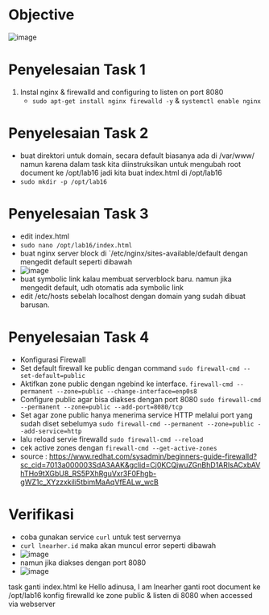 # Objective 
![image](https://github.com/diotriandika/learn-networking/assets/109568349/7bb088a3-74a0-4b3e-a179-dbbb4d8d7fa1)
# Penyelesaian Task 1
1. Instal nginx & firewalld and configuring to listen on port 8080
   - `sudo apt-get install nginx firewalld -y` & `systemctl enable nginx`
# Penyelesaian Task 2
   - buat direktori untuk domain, secara default biasanya ada di /var/www/ namun karena dalam task kita diinstruksikan untuk mengubah root document ke /opt/lab16 jadi kita buat index.html di /opt/lab16
   - `sudo mkdir -p /opt/lab16`
# Penyelesaian Task 3
   - edit index.html
   - `sudo nano /opt/lab16/index.html`
   - buat nginx server block di `/etc/nginx/sites-available/default dengan mengedit default seperti dibawah
   - ![image](https://github.com/diotriandika/learn-networking/assets/109568349/95204d72-1236-404b-b370-4f12f0c48a78)
   - buat symbolic link kalau membuat serverblock baru. namun jika mengedit default, udh otomatis ada symbolic link
   - edit /etc/hosts sebelah localhost dengan domain yang sudah dibuat barusan.
# Penyelesaian Task 4 
   - Konfigurasi Firewall
   - Set default firewall ke public dengan command `sudo firewall-cmd --set-default=public`
   - Aktifkan zone public dengan ngebind ke interface. `firewall-cmd --permanent --zone=public --change-interface=enp0s8`
   - Configure public agar bisa diakses dengan port 8080 `sudo firewall-cmd --permanent --zone=public --add-port=8080/tcp`
   - Set agar zone public hanya menerima service HTTP melalui port yang sudah diset sebelumya `sudo firewall-cmd --permanent --zone=public --add-service=http`
   - lalu reload servie firewalld `sudo firewall-cmd --reload`
   - cek active zones dengan  `firewall-cmd --get-active-zones`
   - source : https://www.redhat.com/sysadmin/beginners-guide-firewalld?sc_cid=7013a000003SdA3AAK&gclid=Cj0KCQjwuZGnBhD1ARIsACxbAVhTHo9tXGbU8_RS5PXhRguVxr3F0Fhgb-gWZ1c_XYzzxkili5tbimMaAqVfEALw_wcB
# Verifikasi
  - coba gunakan service `curl` untuk test servernya
  - `curl lnearher.id` maka akan muncul error seperti dibawah
  - ![image](https://github.com/diotriandika/learn-networking/assets/109568349/9b72090d-2e69-49c5-a205-2abfe9bcf9de)
  - namun jika diakses dengan port 8080
  - ![image](https://github.com/diotriandika/learn-networking/assets/109568349/a66de068-2ea4-40b2-a5d6-d43abcd9ba63)

 
task ganti index.html ke Hello adinusa, I am lnearher
ganti root document ke /opt/lab16
konfig firewalld ke zone public & listen di 8080 when accessed via webserver
